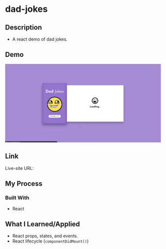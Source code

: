 # dad-jokes

## Description

- A react demo of dad jokes.

## Demo

![demo](dad-jokes-demo.gif)

## Link

Live-site URL:

## My Process

### Built With

- React

## What I Learned/Applied

- React props, states, and events.
- React lifecycle (`componentDidMount()`)
